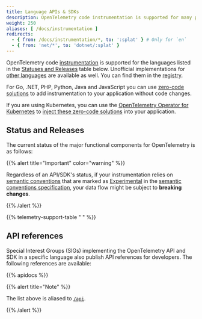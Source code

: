 ```yaml
---
title: Language APIs & SDKs
description: OpenTelemetry code instrumentation is supported for many popular programming languages
weight: 250
aliases: [ /docs/instrumentation ]
redirects:
  - { from: /docs/instrumentation/*, to: ':splat' } # Only for `en`
  - { from: 'net/*', to: 'dotnet/:splat' }
---
```


OpenTelemetry code [instrumentation][] is supported for the languages listed in
the [Statuses and Releases](#status-and-releases) table below. Unofficial
implementations for [other languages](/docs/languages/other) are available as
well. You can find them in the [registry](/ecosystem/registry/).

For Go, .NET, PHP, Python, Java and JavaScript you can use
[zero-code solutions](/docs/zero-code) to add instrumentation to your
application without code changes.

If you are using Kubernetes, you can use the [OpenTelemetry Operator for
Kubernetes][otel-op] to [inject these zero-code solutions][zero-code] into your
application.

## Status and Releases

The current status of the major functional components for OpenTelemetry is as
follows:

{{% alert title="Important" color="warning" %}}

Regardless of an API/SDK's status, if your instrumentation relies on [semantic
conventions][] that are marked as [Experimental] in the [semantic conventions
specification][], your data flow might be subject to **breaking changes**.

[semantic conventions]: /docs/concepts/semantic-conventions/
[Experimental]: /docs/specs/otel/document-status/
[semantic conventions specification]: /docs/specs/semconv/

{{% /alert %}}

{{% telemetry-support-table " " %}}

## API references

Special Interest Groups (SIGs) implementing the OpenTelemetry API and SDK in a
specific language also publish API references for developers. The following
references are available:

{{% apidocs %}}

{{% alert title="Note" %}}

The list above is aliased to [`/api`](/api).

{{% /alert %}}

[zero-code]: /docs/platforms/kubernetes/operator/automatic/
[instrumentation]: /docs/concepts/instrumentation/
[otel-op]: /docs/platforms/kubernetes/operator/
